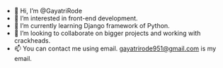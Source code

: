 - 👋 Hi, I’m @GayatriRode
- 👀 I’m interested in front-end development.
- 🌱 I’m currently learning Django framework of Python.
- 💞️ I’m looking to collaborate on bigger projects and working with crackheads.
- 📫 You can contact me using email. gayatrirode951@gmail.com is my email.

